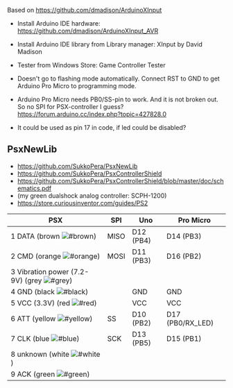 
Based on https://github.com/dmadison/ArduinoXInput

- Install Arduino IDE hardware:
https://github.com/dmadison/ArduinoXInput_AVR

- Install Arduino IDE library from Library manager:
XInput by David Madison

- Tester from Windows Store:
Game Controller Tester

- Doesn't go to flashing mode automatically. Connect RST to GND to get Arduino Pro Micro to programming mode.


- Arduino Pro Micro needs PB0/SS-pin to work. And it is not broken out. So no SPI for PSX-controller I guess? 
https://forum.arduino.cc/index.php?topic=427828.0
- It could be used as pin 17 in code, if led could be disabled?

## PsxNewLib
- https://github.com/SukkoPera/PsxNewLib
- https://github.com/SukkoPera/PsxControllerShield
- https://github.com/SukkoPera/PsxControllerShield/blob/master/doc/schematics.pdf
- (my green dualshock analog controller: SCPH-1200)
- https://store.curiousinventor.com/guides/PS2

PSX | SPI | Uno | Pro Micro
--- | --- | --- | ---
1 DATA (brown ![#brown](https://via.placeholder.com/10/c68c53/000000?text=+)) | MISO | D12 (PB4) | D14 (PB3)
2 CMD (orange ![#orange](https://via.placeholder.com/10/ff8000/000000?text=+)) | MOSI | D11 (PB3) | D16 (PB2)
3 Vibration power (7.2-9V) (grey ![#grey](https://via.placeholder.com/10/999999/000000?text=+)) | | |
4 GND (black ![#black](https://via.placeholder.com/10/000000/000000?text=+)) | | GND | GND
5 VCC (3.3V) (red ![#red](https://via.placeholder.com/10/ff0000/000000?text=+)) | | VCC | VCC
6 ATT (yellow ![#yellow](https://via.placeholder.com/10/ffff00/000000?text=+)) | SS | D10 (PB2) | D17 (PB0/RX_LED)
7 CLK (blue ![#blue](https://via.placeholder.com/10/0000ff/000000?text=+)) | SCK | D13 (PB5) | D15 (PB1)
8 unknown (white ![#white](https://via.placeholder.com/10/ffffff/000000?text=+)) | | |
9 ACK (green ![#green](https://via.placeholder.com/10/00ff00/000000?text=+)) | | |

